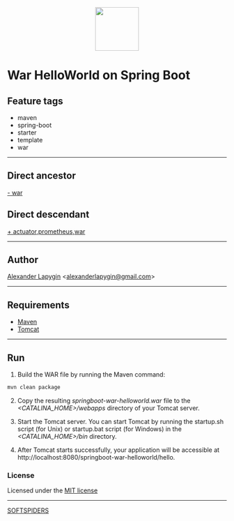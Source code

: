 <div align="center">
    <a href="https://github.com/softspiders/softspiders">
      <img src="https://avatars.githubusercontent.com/u/47006425?v=4"width="100" height="100"/>
    </a>
</div> 

# War HelloWorld on Spring Boot


## Feature tags

- maven
- spring-boot
- starter
- template
- war

---

## Direct ancestor

[- war](https://github.com/AlexanderLapygin/spring-boot-helloworld#readme)


## Direct descendant

[+ actuator,prometheus,war](https://github.com/AlexanderLapygin/springboot-war-prometheus#readme)

---

## Author

[Alexander Lapygin](https://github.com/AlexanderLapygin) <<alexanderlapygin@gmail.com>>

---

## Requirements

- [Maven](https://maven.apache.org/)
- [Tomcat](https://tomcat.apache.org/download-80.cgi)

---

## Run

1) Build the WAR file by running the Maven command:

```sh
mvn clean package
```
2) Copy the resulting *springboot-war-helloworld.war* file to the *<CATALINA_HOME>/webapps* directory of your Tomcat server.

3) Start the Tomcat server. You can start Tomcat by running the startup.sh script (for Unix) or startup.bat script (for Windows) in the *<CATALINA_HOME>/bin* directory.

4) After Tomcat starts successfully, your application will be accessible at http://localhost:8080/springboot-war-helloworld/hello.

### License

Licensed under the [MIT license](./LICENSE)

---

[SOFTSPIDERS](https://github.com/softspiders/softspiders)
